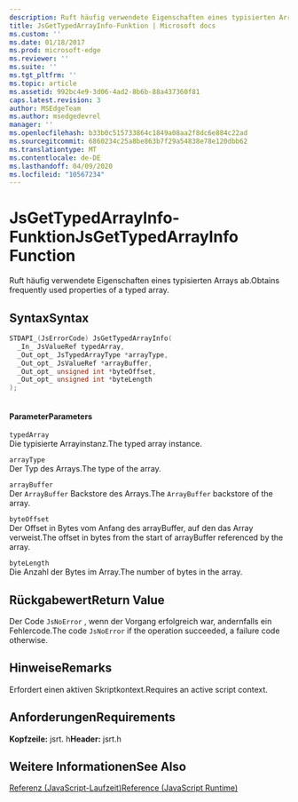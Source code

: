 ```yaml
---
description: Ruft häufig verwendete Eigenschaften eines typisierten Arrays ab.
title: JsGetTypedArrayInfo-Funktion | Microsoft docs
ms.custom: ''
ms.date: 01/18/2017
ms.prod: microsoft-edge
ms.reviewer: ''
ms.suite: ''
ms.tgt_pltfrm: ''
ms.topic: article
ms.assetid: 992bc4e9-3d06-4ad2-8b6b-88a437360f81
caps.latest.revision: 3
author: MSEdgeTeam
ms.author: msedgedevrel
manager: ''
ms.openlocfilehash: b33b0c515733864c1849a08aa2f8dc6e884c22ad
ms.sourcegitcommit: 6860234c25a8be863b7f29a54838e78e120dbb62
ms.translationtype: MT
ms.contentlocale: de-DE
ms.lasthandoff: 04/09/2020
ms.locfileid: "10567234"
---
```

# <span data-ttu-id="9a48d-103">JsGetTypedArrayInfo-Funktion</span><span class="sxs-lookup"><span data-stu-id="9a48d-103">JsGetTypedArrayInfo Function</span></span>
<span data-ttu-id="9a48d-104">Ruft häufig verwendete Eigenschaften eines typisierten Arrays ab.</span><span class="sxs-lookup"><span data-stu-id="9a48d-104">Obtains frequently used properties of a typed array.</span></span>  
  
## <span data-ttu-id="9a48d-105">Syntax</span><span class="sxs-lookup"><span data-stu-id="9a48d-105">Syntax</span></span>  
  
```cpp  
STDAPI_(JsErrorCode) JsGetTypedArrayInfo(  
  _In_ JsValueRef typedArray,  
  _Out_opt_ JsTypedArrayType *arrayType,  
  _Out_opt_ JsValueRef *arrayBuffer,  
  _Out_opt_ unsigned int *byteOffset,  
  _Out_opt_ unsigned int *byteLength  
);  
  
```  
  
#### <span data-ttu-id="9a48d-106">Parameter</span><span class="sxs-lookup"><span data-stu-id="9a48d-106">Parameters</span></span>  
 `typedArray`  
 <span data-ttu-id="9a48d-107">Die typisierte Arrayinstanz.</span><span class="sxs-lookup"><span data-stu-id="9a48d-107">The typed array instance.</span></span>  
  
 `arrayType`  
 <span data-ttu-id="9a48d-108">Der Typ des Arrays.</span><span class="sxs-lookup"><span data-stu-id="9a48d-108">The type of the array.</span></span>  
  
 `arrayBuffer`  
 <span data-ttu-id="9a48d-109">Der `ArrayBuffer` Backstore des Arrays.</span><span class="sxs-lookup"><span data-stu-id="9a48d-109">The `ArrayBuffer` backstore of the array.</span></span>  
  
 `byteOffset`  
 <span data-ttu-id="9a48d-110">Der Offset in Bytes vom Anfang des arrayBuffer, auf den das Array verweist.</span><span class="sxs-lookup"><span data-stu-id="9a48d-110">The offset in bytes from the start of arrayBuffer referenced by the array.</span></span>  
  
 `byteLength`  
 <span data-ttu-id="9a48d-111">Die Anzahl der Bytes im Array.</span><span class="sxs-lookup"><span data-stu-id="9a48d-111">The number of bytes in the array.</span></span>  
  
## <span data-ttu-id="9a48d-112">Rückgabewert</span><span class="sxs-lookup"><span data-stu-id="9a48d-112">Return Value</span></span>  
 <span data-ttu-id="9a48d-113">Der Code `JsNoError` , wenn der Vorgang erfolgreich war, andernfalls ein Fehlercode.</span><span class="sxs-lookup"><span data-stu-id="9a48d-113">The code `JsNoError` if the operation succeeded, a failure code otherwise.</span></span>  
  
## <span data-ttu-id="9a48d-114">Hinweise</span><span class="sxs-lookup"><span data-stu-id="9a48d-114">Remarks</span></span>  
 <span data-ttu-id="9a48d-115">Erfordert einen aktiven Skriptkontext.</span><span class="sxs-lookup"><span data-stu-id="9a48d-115">Requires an active script context.</span></span>  
  
## <span data-ttu-id="9a48d-116">Anforderungen</span><span class="sxs-lookup"><span data-stu-id="9a48d-116">Requirements</span></span>  
 <span data-ttu-id="9a48d-117">**Kopfzeile:** jsrt. h</span><span class="sxs-lookup"><span data-stu-id="9a48d-117">**Header:** jsrt.h</span></span>  
  
## <span data-ttu-id="9a48d-118">Weitere Informationen</span><span class="sxs-lookup"><span data-stu-id="9a48d-118">See Also</span></span>  
 [<span data-ttu-id="9a48d-119">Referenz (JavaScript-Laufzeit)</span><span class="sxs-lookup"><span data-stu-id="9a48d-119">Reference (JavaScript Runtime)</span></span>](../chakra-hosting/reference-javascript-runtime.md)